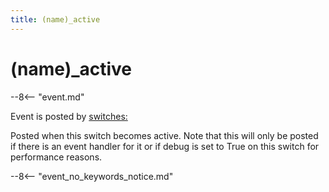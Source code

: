 ```yaml
---
title: (name)_active
---
```


# (name)\_active


--8<-- "event.md"

Event is posted by [switches:](../config/switches.md)

Posted when this switch becomes active. Note that this will only be
posted if there is an event handler for it or if debug is set to True on
this switch for performance reasons.

--8<-- "event_no_keywords_notice.md"
